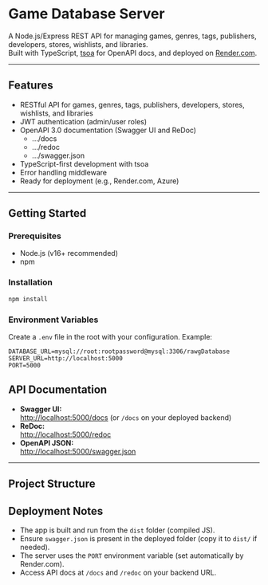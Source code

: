 # Game Database Server

A Node.js/Express REST API for managing games, genres, tags, publishers, developers, stores, wishlists, and libraries.  
Built with TypeScript, [tsoa](https://github.com/lukeautry/tsoa) for OpenAPI docs, and deployed on [Render.com](https://render.com/).

---

## Features

- RESTful API for games, genres, tags, publishers, developers, stores, wishlists, and libraries
- JWT authentication (admin/user roles)
- OpenAPI 3.0 documentation (Swagger UI and ReDoc)
  - .../docs
  - .../redoc
  - .../swagger.json
- TypeScript-first development with tsoa
- Error handling middleware
- Ready for deployment (e.g., Render.com, Azure)

---

## Getting Started

### Prerequisites

- Node.js (v16+ recommended)
- npm

### Installation

```bash
npm install
```

### Environment Variables

Create a `.env` file in the root with your configuration. Example:

```
DATABASE_URL=mysql://root:rootpassword@mysql:3306/rawgDatabase
SERVER_URL=http://localhost:5000
PORT=5000
```

## API Documentation

- **Swagger UI:**  
  [http://localhost:5000/docs](http://localhost:5000/docs) (or `/docs` on your deployed backend)
- **ReDoc:**  
  [http://localhost:5000/redoc](http://localhost:5000/redoc)
- **OpenAPI JSON:**  
  [http://localhost:5000/swagger.json](http://localhost:5000/swagger.json)

---

## Project Structure

## Deployment Notes

- The app is built and run from the `dist` folder (compiled JS).
- Ensure `swagger.json` is present in the deployed folder (copy it to `dist/` if needed).
- The server uses the `PORT` environment variable (set automatically by Render.com).
- Access API docs at `/docs` and `/redoc` on your backend URL.
